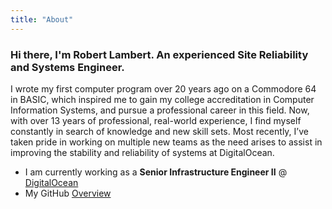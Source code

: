 ```yaml
---
title: "About"
---
```


### Hi there, I'm Robert Lambert. An experienced Site Reliability and Systems Engineer.

I wrote my first computer program over 20 years ago on a Commodore 64 in BASIC, which inspired me to gain my college accreditation in Computer Information Systems, and pursue a professional career in this field. Now, with over 13 years of professional, real-world experience, I find myself constantly in search of knowledge and new skill sets. Most recently, I’ve taken pride in working on multiple new teams as the need arises to assist in improving the stability and reliability of systems at DigitalOcean.

- I am currently working as a **Senior Infrastructure Engineer II** @ [DigitalOcean](https://digitalocean.com)
- My GitHub [Overview](https://github.com/esoterick)

